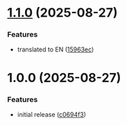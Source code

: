 # [1.1.0](https://github.com/luca-dellorto/merge-monorepo-tool/compare/v1.0.0...v1.1.0) (2025-08-27)


### Features

* translated to EN ([15963ec](https://github.com/luca-dellorto/merge-monorepo-tool/commit/15963eced7f8926e5a0c810e0912d38a8f34d12f))

# 1.0.0 (2025-08-27)


### Features

* initial release ([c0694f3](https://github.com/luca-dellorto/merge-monorepo-tool/commit/c0694f35e42078f27435c2ef75fe91f01cb7ad34))
